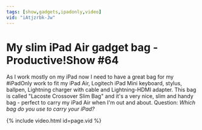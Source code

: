 ```yaml
---
tags: [show,gadgets,ipadonly,video]
vid: "iAtjzrbk-Jw"
---
```


# My slim iPad Air gadget bag - Productive!Show #64


As I work mostly on my iPad now I need to have a great bag for my #iPadOnly work to fit my iPad Air, Logitech iPad Mini keyboard, stylus, ballpen, Lightning charger with cable and Lightning-HDMI adapter. This bag is called "Lacoste Crossover Slim Bag" and it's a very nice, slim and handy bag - perfect to carry my iPad Air when I'm out and about. Question: *Which bag do you use to carry your iPad?*

{% include video.html id=page.vid %}

<!--More-->

[n]: https://michael.gratis/nozbe